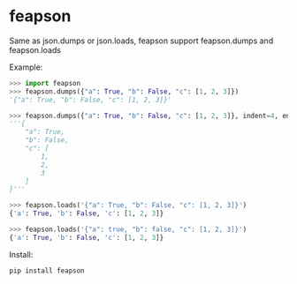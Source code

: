 # feapson

Same as json.dumps or json.loads, feapson support feapson.dumps and feapson.loads

Example:

```python
>>> import feapson
>>> feapson.dumps({"a": True, "b": False, "c": [1, 2, 3]})
'{"a": True, "b": False, "c": [1, 2, 3]}'

>>> feapson.dumps({"a": True, "b": False, "c": [1, 2, 3]}, indent=4, ensure_ascii=False)
'''{
    "a": True,
    "b": False,
    "c": [
        1,
        2,
        3
    ]
}'''

>>> feapson.loads('{"a": True, "b": False, "c": [1, 2, 3]}')
{'a': True, 'b': False, 'c': [1, 2, 3]}

>>> feapson.loads('{"a": true, "b": false, "c": [1, 2, 3]}')
{'a': True, 'b': False, 'c': [1, 2, 3]}
```

Install:

```shell
pip install feapson 
```